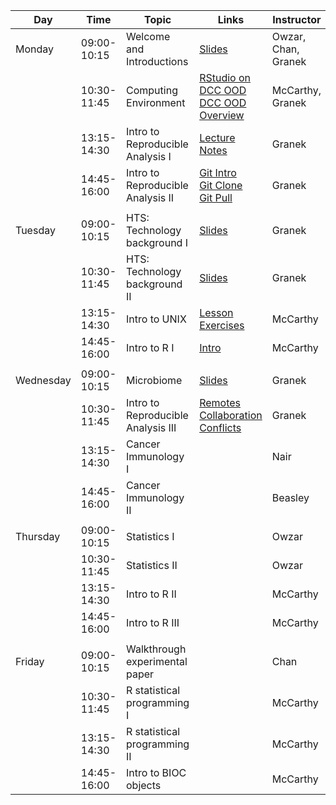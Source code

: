| Day       |        Time | Topic                              | Links                                                                                                                                                                                                 | Instructor          |
|-----------|-------------|------------------------------------|-------------------------------------------------------------------------------------------------------------------------------------------------------------------------------------------------------|---------------------|
| Monday    | 09:00-10:15 | Welcome and Introductions          | [Slides](welcome-MIC-2022.pdf)                                                                                                                                                                        | Owzar, Chan, Granek |
|           | 10:30-11:45 | Computing Environment              | [RStudio on DCC OOD](computing/dcc_ood/dcc_ood_rstudio.md) <br> [DCC OOD Overview](computing/dcc_ood/dcc_ood_overview.md)                                                                             | McCarthy, Granek    |
|           | 13:15-14:30 | Intro to Reproducible Analysis I   | [Lecture Notes](computing/reproducible/reproducible_research_lecture.md)                                                                                                                              | Granek              |
|           | 14:45-16:00 | Intro to Reproducible Analysis II  | [Git Intro](computing/reproducible/git_overview.md) <br> [Git Clone](computing/reproducible/git_cloning.md) <br> [Git Pull](computing/reproducible/git_pull.md)                                       | Granek              |
|           |             |                                    |                                                                                                                                                                                                       |                     |
| Tuesday   | 09:00-10:15 | HTS: Technology background I       | [Slides](biology/hts_background_day2_s1_s2.pdf)                                                                                                                                                       | Granek              |
|           | 10:30-11:45 | HTS: Technology background II      | [Slides](biology/hts_background_day2_s1_s2.pdf)                                                                                                                                                       | Granek              |
|           | 13:15-14:30 | Intro to UNIX                      | [Lesson](computing/unix/unix_lesson.Rmd) <br> [Exercises](computing/unix/unix_exercises.Rmd)                                                                                                          | McCarthy            |
|           | 14:45-16:00 | Intro to R I                       | [Intro](computing/R/01_introduction_to_R.Rmd)                                                                                                                                                         | McCarthy            |
|           |             |                                    |                                                                                                                                                                                                       |                     |
| Wednesday | 09:00-10:15 | Microbiome                         | [Slides](biology/microbiome_overview.pdf)                                                                                                                                                             | Granek              |
|           | 10:30-11:45 | Intro to Reproducible Analysis III | [Remotes](computing/reproducible/git_remotes.md) <br> [Collaboration](computing/reproducible/git_collaboration.md) <br> [Conflicts](computing/reproducible/git_conflicts.md)                              | Granek              |
|           | 13:15-14:30 | Cancer Immunology I                |                                                                                                                                                                                                       | Nair                |
|           | 14:45-16:00 | Cancer Immunology II               |                                                                                                                                                                                                       | Beasley             |
|           |             |                                    |                                                                                                                                                                                                       |                     |
| Thursday  | 09:00-10:15 | Statistics I                       |                                                                                                                                                                                                       | Owzar               |
|           | 10:30-11:45 | Statistics II                      |                                                                                                                                                                                                       | Owzar               |
|           | 13:15-14:30 | Intro to R II                      |                                                                                                                                                                                                       | McCarthy            |
|           | 14:45-16:00 | Intro to R III                     |                                                                                                                                                                                                       | McCarthy            |
|           |             |                                    |                                                                                                                                                                                                       |                     |
| Friday    | 09:00-10:15 | Walkthrough experimental paper     |                                                                                                                                                                                                       | Chan                |
|           | 10:30-11:45 | R statistical programming I        |                                                                                                                                                                                                       | McCarthy            |
|           | 13:15-14:30 | R statistical programming II       |                                                                                                                                                                                                       | McCarthy            |
|           | 14:45-16:00 | Intro to BIOC objects              |                                                                                                                                                                                                       | McCarthy            |

